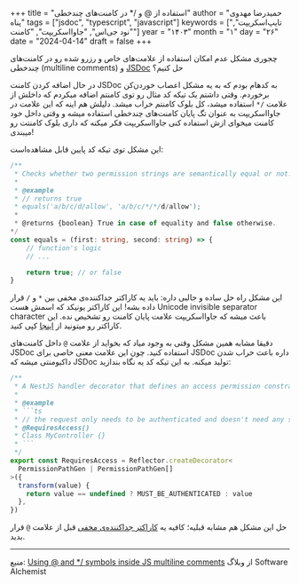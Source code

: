 +++
title = "استفاده از @ و /* در کامنت‌های چندخطی"
author = "حمیدرضا مهدوی پناه"
tags = ["jsdoc", "typescript", "javascript"]
keywords = ["تایپ‌اسکریپت", "نود جی‌اس", "جاوااسکریپت", "کامنت"]
year = "۱۴۰۳"
month = "۱"
day = "۲۶" 
date = "2024-04-14"
draft =  false
+++

چجوری مشکل عدم امکان استفاده از علامت‌های خاص و رزرو‌ شده رو در کامنت‌های چندخطی (multiline comments) و [JSDoc](https://jsdoc.app/) حل کنیم؟

<!--more-->

در حال اضافه کردن کامنت JSDoc به کدهام بودم که به یه مشکل اعصاب خوردن‌کن برخوردم. وقتی داشتم یک تیکه کد مثال رو توی کامنتم اضافه میکردم که داخلش از علامت `/*` استفاده میشد، کل بلوک کامنتم خراب میشد. دلیلش هم اینه که این علامت در جاوااسکریپت به عنوان تگ پایان کامنت‌های چندخطی استفاده میشه و وقتی داخل خود کامنت میخوای ازش استفاده کنی جاوااسکریپت فکر میکنه که داری بلوک کامنتت رو میبندی!

این مشکل توی تیکه کد پایین قابل مشاهده‌است:

```ts
/**
 * Checks whether two permission strings are semantically equal or not.
 *
 * @example
 * // returns true
 * equals('a/b/c/d/allow', 'a/b/c/*⁣/*/d/allow');
 *
 * @returns {boolean} True in case of equality and false otherwise.
*/
const equals = (first: string, second: string) => {
    // function's logic
    // ...

    return true; // or false
}
```

این مشکل راه حل ساده و جالبی داره: باید یه کاراکتر جداکننده‌ی مخفی بین `*` و `/` قرار داده بشه! این کاراکتر یونیکد که اسمش هست Unicode invisible separator character باعث میشه که جاوااسکریپت علامت پایان کامنت رو تشخیص نده. این کاراکتر رو میتونید از [اینجا](https://unicode-explorer.com/c/2063) کپی کنید.

دقیقا مشابه همین مشکل وقتی به وجود میاد که بخواید از علامت `@` داخل کامنت‌های JSDoc استفاده کنید. چون این علامت معنی خاصی برای JSDoc داره باعث خراب شدن داکیومنتی میشه که JSDoc تولید میکنه. به این تیکه کد یه نگاه بندازید:

```ts
/**
 * A NestJS handler decorator that defines an access permission constraint and enforces it.
 *
 * @example
 * `⁣`⁣`ts
 * // the request only needs to be authenticated and doesn't need any specific permissions
 * @RequiresAccess()
 * Class MyController {}
 * `⁣`⁣`
 */
export const RequiresAccess = Reflector.createDecorator<
  PermissionPathGen | PermissionPathGen[]
>({
  transform(value) {
    return value == undefined ? MUST_BE_AUTHENTICATED : value
  },
})
```

حل این مشکل هم مشابه قبلیه؛ کافیه یه
[کاراکتر جداکننده‌ی مخفی](https://unicode-explorer.com/c/2063)
قبل از علامت
`@`
قرار بدید.

---

منبع:
[Using @ and \*/ symbols inside JS multiline comments](https://hamidreza.tech/using-special-symbols-inside-js-multiline-comments)
از وبلاگ
Software Alchemist

